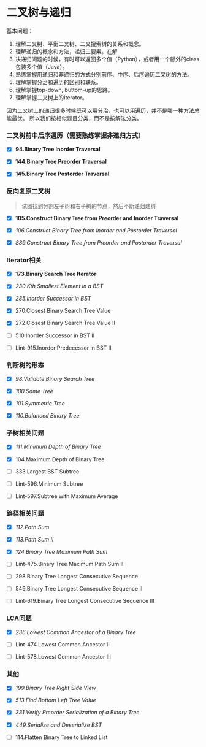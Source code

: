 # 二叉树与递归



基本问题：

1. 理解二叉树、平衡二叉树、二叉搜索树的关系和概念。
2. 理解递归的概念和方法，递归三要素。在解
3. 决递归问题的时候，有时可以返回多个值（Python），或者用一个额外的class包装多个值（Java）。
4. 熟练掌握用递归和非递归的方式分别前序、中序、后序遍历二叉树的方法。
5. 理解掌握分治和遍历的区别和联系。
6. 理解掌握top-down, buttom-up的思路。
7. 理解掌握二叉树上的Iterator。



因为二叉树上的递归很多时候既可以用分治，也可以用遍历，并不是哪一种方法总能最优。
所以我们按相似题目分类，而不是按解法分类。



### 二叉树前中后序遍历（需要熟练掌握非递归方式）

- [x] **94.Binary Tree Inorder Traversal**
- [x] **144.Binary Tree Preorder Traversal**
- [x] **145.Binary Tree Postorder Traversal**



### 反向复原二叉树

> 试图找到分割左子树和右子树的节点，然后不断递归建树

- [x] **105.Construct Binary Tree from Preorder and Inorder Traversal**
- [x] *106.Construct Binary Tree from Inorder and Postorder Traversal*
- [x] *889.Construct Binary Tree from Preorder and Postorder Traversal*



### Iterator相关

- [x] **173.Binary Search Tree Iterator**
- [x] *230.Kth Smallest Element in a BST*
- [x] *285.Inorder Successor in BST*
- [x] 270.Closest Binary Search Tree Value
- [x] 272.Closest Binary Search Tree Value II
- [ ] 510.Inorder Successor in BST II
- [ ] Lint-915.Inorder Predecessor in BST II



### 判断树的形态

- [x] *98.Validate Binary Search Tree*
- [x] *100.Same Tree*
- [x] *101.Symmetric Tree*
- [x] *110.Balanced Binary Tree*



### 子树相关问题

- [x] *111.Minimum Depth of Binary Tree*
- [x] 104.Maximum Depth of Binary Tree
- [ ] 333.Largest BST Subtree
- [ ] Lint-596.Minimum Subtree
- [ ] Lint-597.Subtree with Maximum Average



### 路径相关问题

- [x] *112.Path Sum*
- [x] *113.Path Sum II*
- [x] *124.Binary Tree Maximum Path Sum*
- [ ] Lint-475.Binary Tree Maximum Path Sum II
- [ ] 298.Binary Tree Longest Consecutive Sequence
- [ ] 549.Binary Tree Longest Consecutive Sequence II
- [ ] Lint-619.Binary Tree Longest Consecutive Sequence III



### LCA问题

- [x] *236.Lowest Common Ancestor of a Binary Tree*
- [ ] Lint-474.Lowest Common Ancestor II
- [ ] Lint-578.Lowest Common Ancestor III



### 其他

- [x] *199.Binary Tree Right Side View*
- [x] *513.Find Bottom Left Tree Value*
- [x] *331.Verify Preorder Serialization of a Binary Tree*
- [x] *449.Serialize and Deserialize BST*
- [ ] 114.Flatten Binary Tree to Linked List

